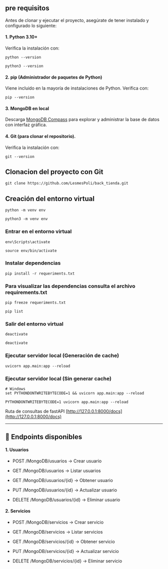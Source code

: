 ## pre requisitos

Antes de clonar y ejecutar el proyecto, asegúrate de tener instalado y configurado lo siguiente:

#### 1. Python 3.10+
Verifica la instalación con:
```Windows (PowerShell)
python --version
```
```linux/os (bash)
python3 --version
```

#### 2. pip (Administrador de paquetes de Python)
Viene incluido en la mayoría de instalaciones de Python. Verifica con:
```Windows (PowerShell)
pip --version
```

#### 3. MongoDB en local
Descarga [MongoDB Compass](https://www.mongodb.com/try/download/community) para explorar y administrar la base de datos con interfaz gráfica.

#### 4. Git (para clonar el repositorio). 
Verifica la instalación con:
```Windows (PowerShell)
git --version
```

## Clonacion del proyecto con Git
```Windows (PowerShell)
git clone https://github.com/LesmesPoli/back_tienda.git
``` 

## Creación del entorno virtual
```Windows (PowerShell)
python -m venv env
``` 
```linux/os (bash)
python3 -m venv env
``` 

### Entrar en el entorno virtual
```Windows (PowerShell)
env\Scripts\activate
```
```linux/os (bash)
source env/bin/activate
```

### Instalar dependencias
```
pip install -r requeriments.txt
```
### Para visualizar las dependencias consulta el archivo requirements.txt 
```
pip freeze requeriments.txt
```
```
pip list
```
### Salir del entorno virtual
```Windows (PowerShell)
deactivate
```
```linux/os (bash)
deactivate
```

### Ejecutar servidor local (Generación de cache)
```
uvicorn app.main:app --reload
```
### Ejecutar servidor local (Sin generar cache)
``` Windows (PowerShell)
# Windows
set PYTHONDONTWRITEBYTECODE=1 && uvicorn app.main:app --reload
```
```linux/os (bash)
PYTHONDONTWRITEBYTECODE=1 uvicorn app.main:app --reload
```

Ruta de consultas de fastAPI [http://127.0.0.1:8000/docs](http://127.0.0.1:8000/docs)

---

## 📂 Endpoints disponibles

#### 1. Usuarios

- POST /MongoDB/usuarios → Crear usuario

- GET /MongoDB/usuarios → Listar usuarios

- GET /MongoDB/usuarios/{id} → Obtener usuario

- PUT /MongoDB/usuarios/{id} → Actualizar usuario

- DELETE /MongoDB/usuarios/{id} → Eliminar usuario

#### 2. Servicios

- POST /MongoDB/servicios → Crear servicio

- GET /MongoDB/servicios → Listar servicios

- GET /MongoDB/servicios/{id} → Obtener servicio

- PUT /MongoDB/servicios/{id} → Actualizar servicio

- DELETE /MongoDB/servicios/{id} → Eliminar servicio